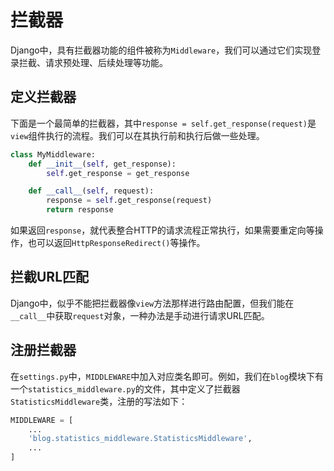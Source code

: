 # 拦截器

Django中，具有拦截器功能的组件被称为`Middleware`，我们可以通过它们实现登录拦截、请求预处理、后续处理等功能。

## 定义拦截器

下面是一个最简单的拦截器，其中`response = self.get_response(request)`是`view`组件执行的流程。我们可以在其执行前和执行后做一些处理。

```python
class MyMiddleware:
    def __init__(self, get_response):
        self.get_response = get_response

    def __call__(self, request):
        response = self.get_response(request)
        return response
```

如果返回`response`，就代表整合HTTP的请求流程正常执行，如果需要重定向等操作，也可以返回`HttpResponseRedirect()`等操作。

## 拦截URL匹配

Django中，似乎不能把拦截器像`view`方法那样进行路由配置，但我们能在`__call__`中获取`request`对象，一种办法是手动进行请求URL匹配。

## 注册拦截器

在`settings.py`中，`MIDDLEWARE`中加入对应类名即可。例如，我们在`blog`模块下有一个`statistics_middleware.py`的文件，其中定义了拦截器`StatisticsMiddleware`类，注册的写法如下：

```python
MIDDLEWARE = [
    ...
    'blog.statistics_middleware.StatisticsMiddleware',
    ...
]
```
